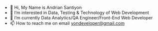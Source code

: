 - 👋 Hi, My Name is Andrian Santiyon
- 👀 I’m interested in Data, Testing & Technology of Web Development
- 🌱 I’m currently Data Analytics/QA Engineer/Front-End Web Developer
- 📫 How to reach me on email yondeveloper@gmail.com

<!---
labsan/labsan is a ✨ special ✨ repository because its `README.md` (this file) appears on your GitHub profile.
You can click the Preview link to take a look at your changes.
--->
